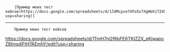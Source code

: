 		[Пример моих тест кейсов(https://docs.google.com/spreadsheets/d/1lOMcpse7XFo5x7XgHmViTZ4SKzD4vQPuKcfIsmKCO9U/edit?usp=sharing)]
---


		Пример моих тест кейсов
https://docs.google.com/spreadsheets/d/1TmH7nl2f6bFE6TKtZZX_eKjwapoZ8ImsdiFtH7AEmhY/edit?usp=sharing